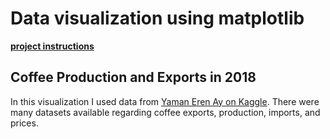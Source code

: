 # Data visualization using matplotlib #

[**project instructions** ](https://github.com/mikeizbicki/cmc-csci040/tree/2021fall/hw_02)

## Coffee Production and Exports in 2018
In this visualization I used data from [Yaman Eren Ay on Kaggle](https://www.kaggle.com/yamaerenay/ico-coffee-dataset-worldwide?select=total-production.csv). There were many datasets available regarding coffee exports, production, imports, and prices. 
